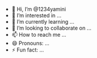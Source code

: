 - 👋 Hi, I’m @1234yamini
- 👀 I’m interested in ...
- 🌱 I’m currently learning ...
- 💞️ I’m looking to collaborate on ...
- 📫 How to reach me ...
- 😄 Pronouns: ...
- ⚡ Fun fact: ...

<!---
1234yamini/1234yamini is a ✨ special ✨ repository because its `README.md` (this file) appears on your GitHub profile.
You can click the Preview link to take a look at your changes.
--->
